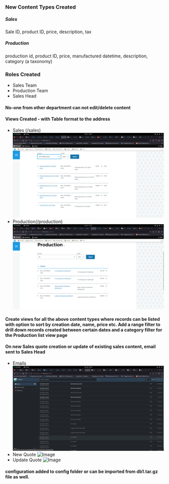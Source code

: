 ### New Content Types Created

##### Sales
Sale ID, product ID, price, description, tax

##### Production
production id, product ID, price, manufactured datetime, description, category (a taxonomy)

### Roles Created

- Sales Team
- Production Team
- Sales Head

#### No-one from other department can not edit/delete content

#### Views Created - with Table format to the address
- Sales (/sales)
![Image](images/Screenshot%20from%202023-11-27%2016-51-25.png "Sales View")
- Production(/production)
![Image](images/Screenshot%20from%202023-11-27%2017-51-42.png "Production View")

#### Create views for all the above content types where records can be listed with option to sort by creation date, name, price etc. Add a range filter to drill down records created between certain dates and a category filter for the Production list view page


#### On new Sales quote creation or update of existing sales content, email sent to Sales Head
- Emails
![Image](images/Screenshot%20from%202023-11-28%2014-38-12.png "Sales View")
- New Quote
![Image](images/Screenshot%20from%202023-11-28%2016-39-47.png "New Quote Email")
- Update Quote
![Image](images/Screenshot%20from%202023-11-28%2016-39-52.png "Quote Update Email")
#### configuration added to config folder or can be imported from db1.tar.gz file as well.

